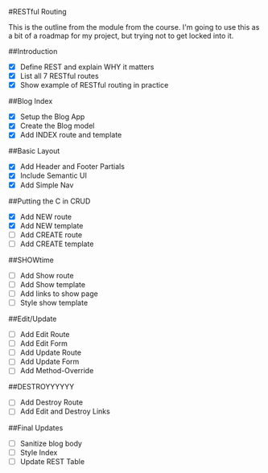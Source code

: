 #RESTful Routing

This is the outline from the module from the course. I'm going to use this as a bit of a roadmap for my project, but trying not to get locked into it.

##Introduction
- [x] Define REST and explain WHY it matters
- [x] List all 7 RESTful routes
- [x] Show example of RESTful routing in practice

##Blog Index
- [x] Setup the Blog App
- [x] Create the Blog model
- [x] Add INDEX route and template

##Basic Layout
- [x] Add Header and Footer Partials
- [x] Include Semantic UI
- [x] Add Simple Nav

##Putting the C in CRUD
- [x] Add NEW route
- [x] Add NEW template
- [ ] Add CREATE route
- [ ] Add CREATE template

##SHOWtime
- [ ] Add Show route
- [ ] Add Show template
- [ ] Add links to show page
- [ ] Style show template

##Edit/Update
- [ ] Add Edit Route
- [ ] Add Edit Form
- [ ] Add Update Route
- [ ] Add Update Form
- [ ] Add Method-Override

##DESTROYYYYYY
- [ ] Add Destroy Route
- [ ] Add Edit and Destroy Links

##Final Updates
- [ ] Sanitize blog body
- [ ] Style Index
- [ ] Update REST Table
